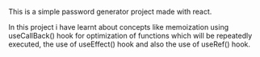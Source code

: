 This is a simple password generator project made with react.

In this project i have learnt about concepts like memoization using useCallBack() hook for optimization of functions which will be repeatedly executed, the use of useEffect() hook and also the use of useRef() hook.